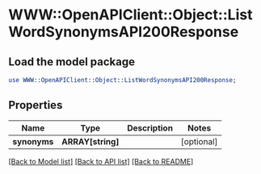 # WWW::OpenAPIClient::Object::ListWordSynonymsAPI200Response

## Load the model package
```perl
use WWW::OpenAPIClient::Object::ListWordSynonymsAPI200Response;
```

## Properties
Name | Type | Description | Notes
------------ | ------------- | ------------- | -------------
**synonyms** | **ARRAY[string]** |  | [optional] 

[[Back to Model list]](../README.md#documentation-for-models) [[Back to API list]](../README.md#documentation-for-api-endpoints) [[Back to README]](../README.md)


